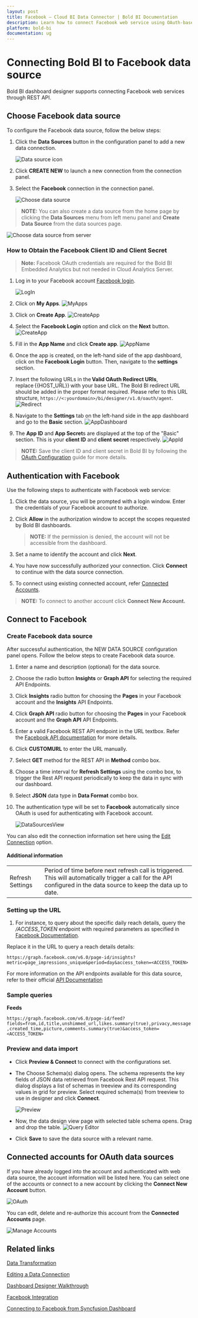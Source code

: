 ```yaml
---
layout: post
title: Facebook – Cloud BI Data Connector | Bold BI Documentation
description: Learn how to connect Facebook web service using OAuth-based authentication through REST API endpoint with Bold BI Cloud.
platform: bold-bi
documentation: ug
---
```


# Connecting Bold BI to Facebook data source
Bold BI dashboard designer supports connecting Facebook web services through REST API. 

## Choose Facebook data source
To configure the Facebook data source, follow the below steps:
1. Click the **Data Sources** button in the configuration panel to add a new data connection.

   ![Data source icon](/static/assets/working-with-datasource/data-connectors/images/common/DataSourcesIcon.png)

2. Click **CREATE NEW** to launch a new connection from the connection panel.
3. Select the **Facebook** connection in the connection panel.

   ![Choose data source](/static/assets/working-with-datasource/data-connectors/images/facebook/ChooseDS.png)

> **NOTE:** You can also create a data source from the home page by clicking the **Data Sources** menu from left menu panel and **Create Data Source** from the data sources page.

   ![Choose data source from server](/static/assets/working-with-datasource/data-connectors/images/facebook/ChooseDS_Server.png)

### How to Obtain the Facebook Client ID and Client Secret

> **Note:** Facebook OAuth credentials are required for the Bold BI Embedded Analytics but not needed in Cloud Analytics Server.

1. Log in to your Facebook account [Facebook login](https://developers.facebook.com/).

    ![LogIn](/static/assets/working-with-datasource/data-connectors/images/facebook/logIn.png)
2. Click on **My Apps**.
    ![MyApps](/static/assets/working-with-datasource/data-connectors/images/facebook/my_apps.png)
3. Click on **Create App**.
    ![CreateApp](/static/assets/working-with-datasource/data-connectors/images/facebook/create_app.png)
4. Select the **Facebook Login** option and click on the **Next** button.
    ![CreateApp](/static/assets/working-with-datasource/data-connectors/images/facebook/create_next.png)
5. Fill in the **App Name** and click **Create app**.
    ![AppName](/static/assets/working-with-datasource/data-connectors/images/facebook/app_name.png)
6. Once the app is created, on the left-hand side of the app dashboard, click on the **Facebook Login** button. Then, navigate to the **settings** section.
7. Insert the following URLs in the **Valid OAuth Redirect URIs**, replace {{HOST_URL}} with your base URL. The Bold BI redirect URL should be added in the proper format required. Please refer to this URL structure, `https://<:yourdomain>/bi/designer/v1.0/oauth/agent`.
    ![Redirect](/static/assets/working-with-datasource/data-connectors/images/facebook/Redirect.png)
8. Navigate to the **Settings** tab on the left-hand side in the app dashboard and go to the **Basic** section.
    ![AppDashboard](/static/assets/working-with-datasource/data-connectors/images/facebook/basic.png)
9. The **App ID** and **App Secret**s are displayed at the top of the "Basic" section. This is your **client ID** and **client secret** respectively.
    ![AppId](/static/assets/working-with-datasource/data-connectors/images/facebook/app_Id.png)
> **NOTE:** Save the client ID and client secret in Bold BI by following the [OAuth Configuration](/site-administration/data-connector-settings/oauth-configuration/) guide for more details.

## Authentication with Facebook
Use the following steps to authenticate with Facebook web service:

1. Click the data source, you will be prompted with a login window. Enter the credentials of your Facebook account to authorize.
2. Click **Allow** in the authorization window to accept the scopes requested by Bold BI dashboards.

   > **NOTE:** If the permission is denied, the account will not be accessible from the dashboard.

3. Set a name to identify the account and click **Next**. 
4. You have now successfully authorized your connection. Click **Connect** to continue with the data source connection.
5. To connect using existing connected account, refer [Connected Accounts](/working-with-data-source/data-connectors/facebook/#connected-accounts-for-oauth-data-sources).

> **NOTE:** To connect to another account click **Connect New Account.**


## Connect to Facebook
### Create Facebook data source
After successful authentication, the NEW DATA SOURCE configuration panel opens. Follow the below steps to create Facebook data source.
1. Enter a name and description (optional) for the data source.
2. Choose the radio button **Insights** or **Graph API** for selecting the required API Endpoints.
3. Click **Insights** radio button for choosing the **Pages** in your Facebook account and the **Insights** API Endpoints.
4. Click **Graph API** radio button for choosing the **Pages** in your Facebook account and the **Graph API** API Endpoints.
5. Enter a valid Facebook REST API endpoint in the URL textbox. Refer the [Facebook API documentation](https://developers.facebook.com/docs/graph-api/reference/) for more details.
6. Click **CUSTOMURL** to enter the URL manually.   
7. Select **GET** method for the REST API in **Method** combo box.
8. Choose a time interval for **Refresh Settings** using the combo box, to trigger the Rest API request periodically to keep the data in sync with our dashboard.  
9. Select **JSON** data type in **Data Format** combo box.
10. The authentication type will be set to **Facebook** automatically since OAuth is used for authenticating with Facebook account.

    ![DataSourcesView](/static/assets/working-with-datasource/data-connectors/images/facebook/DataSourcesView.png)

You can also edit the connection information set here using the [Edit Connection](/working-with-data-source/editing-a-data-connection/) option.

#### Additional information
<table width="600">
<tr>
<td>
Refresh Settings
</td>
<td>
Period of time before next refresh call is triggered. This will automatically trigger a call for the API configured in the data source to keep the data up to date.
</td>
</tr>
</table>

### Setting up the URL
1. For instance, to query about the specific daily reach details, query the <i>/ACCESS_TOKEN</i> endpoint with required parameters as specified in [Facebook Documentation](https://developers.facebook.com/docs/graph-api/reference/).

Replace it in the URL to query a reach details details:

`https://graph.facebook.com/v6.0/page-id/insights?metric=page_impressions_unique&period=day&access_token=<ACCESS_TOKEN>`

For more information on the API endpoints available for this data source, refer to their official [API Documentation](https://developers.facebook.com/docs/graph-api/reference/)

### Sample queries
**Feeds**
	
`https://graph.facebook.com/v6.0/page-id/feed?fields=from,id,title,unshimmed_url,likes.summary(true),privacy,message,created_time,picture,comments.summary(true)&access_token=<ACCESS_TOKEN>`

### Preview and data import
* Click **Preview & Connect** to connect with the configurations set.
* The Choose Schema(s) dialog opens. The schema represents the key fields of JSON data retrieved from Facebook Rest API request. This dialog displays a list of schemas in treeview and its corresponding values in grid for preview. Select required schema(s) from treeview to use in designer and click **Connect**.

   ![Preview](/static/assets/working-with-datasource/data-connectors/images/common/Preview.png)

* Now, the data design view page with selected table schema opens. Drag and drop the table.
   ![Query Editor](/static/assets/working-with-datasource/data-connectors/images/common/QueryEditor.png)

* Click **Save** to save the data source with a relevant name.

## Connected accounts for OAuth data sources
If you have already logged into the account and authenticated with web data source, the account information will be listed here. You can select one of the accounts or connect to a new account by clicking the **Connect New Account** button.

   ![OAuth](/static/assets/working-with-datasource/data-connectors/images/facebook/OAuthDS.png)

You can edit, delete and re-authorize this account from the **Connected Accounts** page.

   ![Manage Accounts](/static/assets/working-with-datasource/data-connectors/images/facebook/ManageDS.png)

## Related links

[Data Transformation](/working-with-data-source/transforming-data/joining-table/)

[Editing a Data Connection](/working-with-data-source/editing-a-data-connection/)   

[Dashboard Designer Walkthrough](/getting-started/creating-dashboard/)

[Facebook Integration](https://www.boldbi.com/integrations/facebook)

[Connecting to Facebook from Syncfusion Dashboard](https://www.syncfusion.com/kb/8010/connecting-to-twitter-and-facebook-from-syncfusion-dashboard)